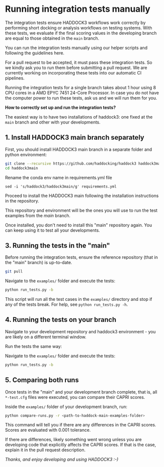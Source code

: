 # Running integration tests manually

The integration tests ensure HADDOCK3 workflows work correctly by
performing short docking or analysis workflows on testing systems. With
these tests, we evaluate if the final scoring values in the developing
branch are equal to those obtained in the `main` branch.

You can run the integration tests manually using our helper scripts and
following the guidelines here.

For a pull request to be accepted, it must pass these integration tests. So we
kindly ask you to run them before submitting a pull request. We are currently
working on incorporating these tests into our automatic CI pipelines.

Running the integration tests for a single branch takes about 1 hour using 8 CPU
cores in a AMD EPYC 7451 24-Core Processor. In case you do not have the computer
power to run these tests, ask us and we will run them for you.

**How to correctly set up and run the integration tests?**

The easiest way is to have two installations of haddock3:
one fixed at the `main` branch and other with your developments.

## 1. Install HADDOCK3 main branch separately

First, you should install HADDOCK3 main branch in a separate folder and
python environment:

```bash
git clone --recursive https://github.com/haddocking/haddock3 haddock3main
cd haddock3main
```

Rename the conda env name in requirements.yml file

```
sed -i 's/haddock3/haddock3main/g' requirements.yml
```

Proceed to install the HADDOCK3 main following the installation
instructions in the repository.

This repository and environment will be the ones you will use to run the
test examples from the *main* branch.

Once installed, you don't need to install this "main" repository again. You can
keep using it to test all your developments.

## 3. Running the tests in the "main"

Before running the integration tests, ensure the reference repository (that in
the "main" branch) is up-to-date.

```bash
git pull
```

Navigate to the `examples/` folder and execute the tests:

```bash
python run_tests.py -b
```

This script will run all the test cases in the `examples/` directory and
stop if any of the tests break. For help, see `python
run_tests.py -h`.

## 4. Running the tests on your branch

Navigate to your development repository and haddock3 environment - you
are likely on a different terminal window.

Run the tests the same way:

Navigate to the `examples/` folder and execute the tests:

```bash
python run_tests.py -b
```

## 5. Comparing both runs

Once tests in the "main" and your development branch complete, that is, all
`*-test.cfg` files were executed, you can compare their CAPRI scores.

Inside the `examples/` folder of your development branch, run:

```bash
python compare-runs.py -r <path-to-haddock-main-examples-folder>
```

This command will tell you if there are any differences in the CAPRI scores.
Scores are evaluated with 0.001 tolerance.

If there are differences, likely something went wrong unless you are developing
code that explicitly affects the CAPRI scores. If that is the case, explain it
in the pull request description.

*Thanks, and enjoy developing and using HADDOCK3 :-)*
